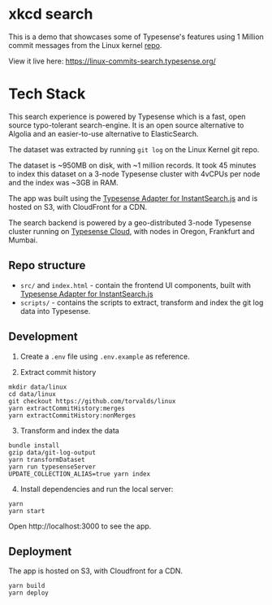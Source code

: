 # xkcd search

This is a demo that showcases some of Typesense's features using 1 Million commit messages from the Linux kernel [repo](https://github.com/torvalds/linux).

View it live here: https://linux-commits-search.typesense.org/

# Tech Stack

This search experience is powered by Typesense which is a fast, open source typo-tolerant search-engine. It is an open source alternative to Algolia and an easier-to-use alternative to ElasticSearch.

The dataset was extracted by running `git log` on the Linux Kernel git repo.

The dataset is ~950MB on disk, with ~1 million records. It took 45 minutes to index this dataset on a 3-node Typesense cluster with 4vCPUs per node and the index was ~3GB in RAM.

The app was built using the [Typesense Adapter for InstantSearch.js](https://github.com/typesense/typesense-instantsearch-adapter) and is hosted on S3, with CloudFront for a CDN.

The search backend is powered by a geo-distributed 3-node Typesense cluster running on [Typesense Cloud](https://cloud.typesense.org), with nodes in Oregon, Frankfurt and Mumbai.


## Repo structure

- `src/` and `index.html` - contain the frontend UI components, built with <a href="https://github.com/typesense/typesense-instantsearch-adapter" target="_blank">Typesense Adapter for InstantSearch.js</a>
- `scripts/` - contains the scripts to extract, transform and index the git log data into Typesense.

## Development

1. Create a `.env` file using `.env.example` as reference.

2. Extract commit history

  ```shell
  mkdir data/linux
  cd data/linux
  git checkout https://github.com/torvalds/linux
  yarn extractCommitHistory:merges
  yarn extractCommitHistory:nonMerges
  ```

3. Transform and index the data
  ```shell
  bundle install
  gzip data/git-log-output
  yarn transformDataset
  yarn run typesenseServer
  UPDATE_COLLECTION_ALIAS=true yarn index
  ```

4. Install dependencies and run the local server:

```shell
yarn
yarn start
```

Open http://localhost:3000 to see the app.

## Deployment

The app is hosted on S3, with Cloudfront for a CDN.

```shell
yarn build
yarn deploy
```
